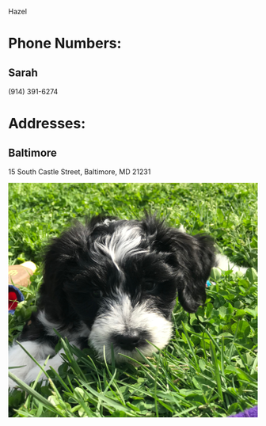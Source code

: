 Hazel

# Phone Numbers:

Sarah
------------------------------------------------
(914) 391-6274


# Addresses:

Baltimore
------------------------------------------------
15 South Castle Street, Baltimore, MD 21231

<img src="Hazel-3.jpeg" alt="hi" class="inline"/>

